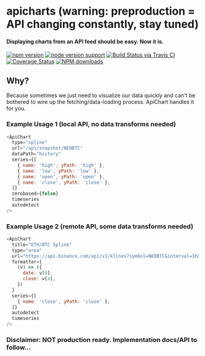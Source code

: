 apicharts (warning: preproduction = API changing constantly, stay tuned)
=======
#### Displaying charts from an API feed should be easy.  Now it is.

[![npm version](https://badge.fury.io/js/apicharts.svg)](https://www.npmjs.com/package/apicharts)
[![node version support](https://img.shields.io/node/v/apicharts.svg)](https://www.npmjs.com/package/apicharts)
[![Build Status via Travis CI](https://travis-ci.org/kwhitley/apicharts.svg?branch=master)](https://travis-ci.org/kwhitley/apicharts)
[![Coverage Status](https://coveralls.io/repos/github/kwhitley/apicharts/badge.svg?branch=master)](https://coveralls.io/github/kwhitley/apicharts?branch=master)
[![NPM downloads](https://img.shields.io/npm/dt/apicharts.svg?style=flat-square)](https://www.npmjs.com/package/apicharts)

## Why?
Because sometimes we just need to visualize our data quickly and can't be
bothered to wire up the fetching/data-loading process.  ApiChart handles it for you.

### Example Usage 1 (local API, no data transforms needed)
```js
<ApiChart
  type="spline"
  url="/api/snapshot/NEOBTC"
  dataPath="history"
  series={[
    { name: 'high', yPath: 'high' },
    { name: 'low', yPath: 'low' },
    { name: 'open', yPath: 'open' },
    { name: 'close', yPath: 'close' },
  ]}
  zerobased={false}
  timeseries
  autodetect
/>
```

### Example Usage 2 (remote API, some data transforms needed)
```js
<ApiChart
  title="ETH/BTC Spline"
  type="area"
  url="https://api.binance.com/api/v1/klines?symbol=NEOBTC&interval=1h&limit=240"
  formatter={
    (v) => ({
      date: v[0],
      close: v[4],
    })
  }
  series={[
    { name: 'close', yPath: 'close' },
  ]}
  autodetect
  timeseries
/>
```

### Disclaimer: **NOT** production ready.  Implementation docs/API to follow...
